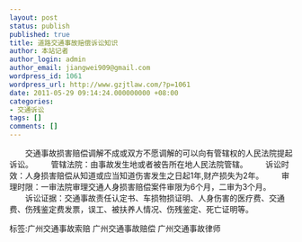 ```yaml
---
layout: post
status: publish
published: true
title: 道路交通事故赔偿诉讼知识
author: 本站记者
author_login: admin
author_email: jiangwei909@gmail.com
wordpress_id: 1061
wordpress_url: http://www.gzjtlaw.com/?p=1061
date: 2011-05-29 09:14:24.000000000 +08:00
categories:
- 交通诉讼
tags: []
comments: []
---
```

　　交通事故损害赔偿调解不成或双方不愿调解的可以向有管辖权的人民法院提起诉讼。　　管辖法院：由事故发生地或者被告所在地人民法院管辖。　　诉讼时效：人身损害赔偿从知道或应当知道伤害发生之日起1年,财产损失为2年。　　审理时限：一审法院审理交通人身损害赔偿案件审限为6个月，二审为3个月。　　诉讼证据：交通事故责任认定书、车损物损证明、人身伤害的医疗费、交通费、伤残鉴定费发票，误工、被扶养人情况、伤残鉴定、死亡证明等。标签:广州交通事故索赔 广州交通事故赔偿 广州交通事故律师
